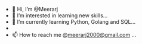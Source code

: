 - 👋 Hi, I’m @Meerarj
- 👀 I’m interested in learning new skills...
- 🌱 I’m currently learning  Python, Golang and SQL...
-
- 📫 How to reach me @meerarj2000@gmail.com ...

<!---
Meerarj/Meerarj is a ✨ special ✨ repository because its `README.md` (this file) appears on your GitHub profile.
You can click the Preview link to take a look at your changes.
--->
